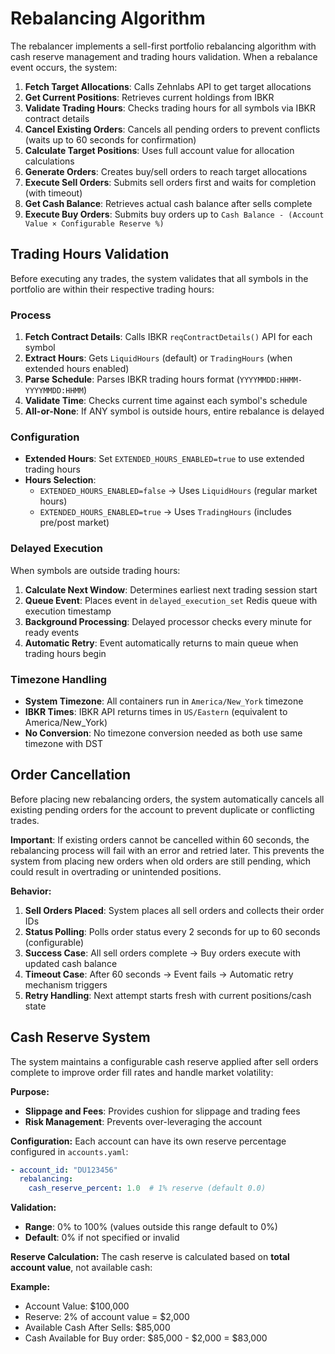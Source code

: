 # Rebalancing Algorithm

The rebalancer implements a sell-first portfolio rebalancing algorithm with cash reserve management and trading hours validation. When a rebalance event occurs, the system:

1. **Fetch Target Allocations**: Calls Zehnlabs API to get target allocations
2. **Get Current Positions**: Retrieves current holdings from IBKR
3. **Validate Trading Hours**: Checks trading hours for all symbols via IBKR contract details
4. **Cancel Existing Orders**: Cancels all pending orders to prevent conflicts (waits up to 60 seconds for confirmation)
5. **Calculate Target Positions**: Uses full account value for allocation calculations
6. **Generate Orders**: Creates buy/sell orders to reach target allocations
7. **Execute Sell Orders**: Submits sell orders first and waits for completion (with timeout)
8. **Get Cash Balance**: Retrieves actual cash balance after sells complete
9. **Execute Buy Orders**: Submits buy orders up to `Cash Balance - (Account Value × Configurable Reserve %)`

## Trading Hours Validation

Before executing any trades, the system validates that all symbols in the portfolio are within their respective trading hours:

### Process
1. **Fetch Contract Details**: Calls IBKR `reqContractDetails()` API for each symbol
2. **Extract Hours**: Gets `LiquidHours` (default) or `TradingHours` (when extended hours enabled)
3. **Parse Schedule**: Parses IBKR trading hours format (`YYYYMMDD:HHMM-YYYYMMDD:HHMM`)
4. **Validate Time**: Checks current time against each symbol's schedule
5. **All-or-None**: If ANY symbol is outside hours, entire rebalance is delayed

### Configuration
- **Extended Hours**: Set `EXTENDED_HOURS_ENABLED=true` to use extended trading hours
- **Hours Selection**: 
  - `EXTENDED_HOURS_ENABLED=false` → Uses `LiquidHours` (regular market hours)
  - `EXTENDED_HOURS_ENABLED=true` → Uses `TradingHours` (includes pre/post market)

### Delayed Execution
When symbols are outside trading hours:
1. **Calculate Next Window**: Determines earliest next trading session start
2. **Queue Event**: Places event in `delayed_execution_set` Redis queue with execution timestamp
3. **Background Processing**: Delayed processor checks every minute for ready events
4. **Automatic Retry**: Event automatically returns to main queue when trading hours begin

### Timezone Handling
- **System Timezone**: All containers run in `America/New_York` timezone
- **IBKR Times**: IBKR API returns times in `US/Eastern` (equivalent to America/New_York)
- **No Conversion**: No timezone conversion needed as both use same timezone with DST

## Order Cancellation

Before placing new rebalancing orders, the system automatically cancels all existing pending orders for the account to prevent duplicate or conflicting trades. 

**Important**: If existing orders cannot be cancelled within 60 seconds, the rebalancing process will fail with an error and retried later. This prevents the system from placing new orders when old orders are still pending, which could result in overtrading or unintended positions. 

**Behavior:**
1. **Sell Orders Placed**: System places all sell orders and collects their order IDs
2. **Status Polling**: Polls order status every 2 seconds for up to 60 seconds (configurable)
3. **Success Case**: All sell orders complete → Buy orders execute with updated cash balance
4. **Timeout Case**: After 60 seconds → Event fails → Automatic retry mechanism triggers
5. **Retry Handling**: Next attempt starts fresh with current positions/cash state

## Cash Reserve System

The system maintains a configurable cash reserve applied after sell orders complete to improve order fill rates and handle market volatility:

**Purpose:**
- **Slippage and Fees**: Provides cushion for slippage and trading fees
- **Risk Management**: Prevents over-leveraging the account

**Configuration:**
Each account can have its own reserve percentage configured in `accounts.yaml`:

```yaml
- account_id: "DU123456"
  rebalancing:
    cash_reserve_percent: 1.0  # 1% reserve (default 0.0)
```

**Validation:**
- **Range**: 0% to 100% (values outside this range default to 0%)
- **Default**: 0% if not specified or invalid

**Reserve Calculation:**
The cash reserve is calculated based on **total account value**, not available cash:

**Example:**
- Account Value: $100,000
- Reserve: 2% of account value = $2,000
- Available Cash After Sells: $85,000
- Cash Available for Buy order: $85,000 - $2,000 = $83,000